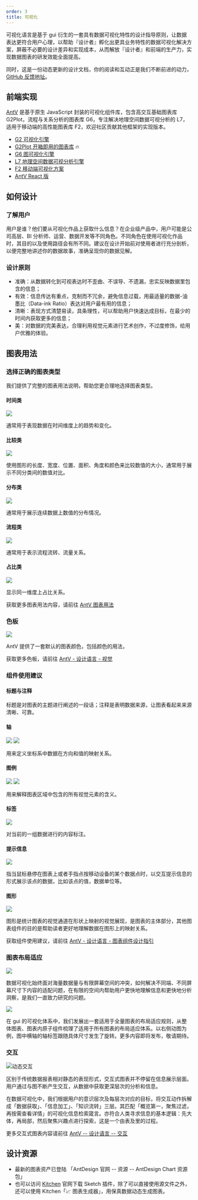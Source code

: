 ```yaml
---
order: 3
title: 可视化
---
```


可视化语言是基于 gui 衍生的一套具有数据可视化特性的设计指导原则，让数据表达更符合用户心理，以帮助『设计者』孵化出更具业务特性的数据可视化解决方案，屏蔽不必要的设计差异和实现成本，从而解放『设计者』和前端的生产力，实现数据图表的研发效能全面提高。

同时，这是一份动态更新的设计文档，你的阅读和互动正是我们不断前进的动力，[GitHub 反馈地址](https://github.com/antvis/site/issues)。

## 前端实现

[AntV](https://antv.vision/zh) 是基于原生 JavaScript 封装的可视化组件库，包含高交互基础图表库 G2Plot，流程与关系分析的图表库 G6，专注解决地理空间数据可视分析的 L7，适用于移动端的高性能图表库 F2，欢迎社区贡献其他框架的实现版本。

- [G2 可视化引擎](https://g2.antv.vision/zh)
- [G2Plot 开箱即用的图表库](https://g2plot.antv.vision/zh) 🔥
- [G6 图可视化引擎](https://g6.antv.vision/zh)
- [L7 地理空间数据可视分析引擎](https://l7.antv.vision/zh)
- [F2 移动端可视化方案](https://f2.antv.vision/zh)
- [AntV React 版](https://charts.ant.design)

## 如何设计

### 了解用户

用户是谁？他们要从可视化作品上获取什么信息？在企业级产品中，用户可能是公司高层、BI 分析师、运营、数据开发等不同角色。不同角色在使用可视化作品时，其目的以及使用路径会有所不同。建议在设计开始前对使用者进行充分剖析，以便完整地讲述你的数据故事，准确呈现你的数据见解。

### 设计原则

- 准确：从数据转化到可视表达时不歪曲、不误导、不遗漏，忠实反映数据里包含的信息；
- 有效：信息传达有重点，克制而不冗余，避免信息过载，用最适量的数据-油墨比（Data-ink Ratio）表达对用户最有用的信息；
- 清晰：表现方式清楚易读，具条理性，可以帮助用户快速达成目标，在最少的时间内获取更多的信息；
- 美：对数据的完美表达，合理利用视觉元素进行艺术创作，不过度修饰，给用户优雅的体验。

## 图表用法

### 选择正确的图表类型

我们提供了完整的图表用法说明，帮助您更合理地选择图表类型。

#### 时间类

<ImagePreview>
<img class="preview-img no-padding" description="代表类型：折线图、面积图等" src="https://gw.alipayobjects.com/mdn/rms_08e378/afts/img/A*z0ZSRabgdpQAAAAAAAAAAABkARQnAQ" />
</ImagePreview>

通常用于表现数据在时间维度上的趋势和变化。

#### 比较类

<ImagePreview>
<img class="preview-img no-padding" description="代表类型：柱状图、气泡图等" src="https://gw.alipayobjects.com/mdn/rms_08e378/afts/img/A*mvE4T6jti5QAAAAAAAAAAABkARQnAQ" />
</ImagePreview>

使用图形的长度、宽度、位置、面积、角度和颜色来比较数值的大小，通常用于展示不同分类间的数值对比。

#### 分布类

<ImagePreview>
<img class="preview-img no-padding" description="代表类型：散点图、箱形图等" src="https://gw.alipayobjects.com/mdn/rms_08e378/afts/img/A*_ft8Soe5p6EAAAAAAAAAAABkARQnAQ" />
</ImagePreview>

通常用于展示连续数据上数值的分布情况。

#### 流程类

<ImagePreview>
<img class="preview-img no-padding" description="代表类型：漏斗图等" src="https://gw.alipayobjects.com/mdn/rms_08e378/afts/img/A*kJj6Qo3-UFIAAAAAAAAAAABkARQnAQ" />
</ImagePreview>

通常用于表示流程流转、流量关系。

#### 占比类

<ImagePreview>
<img class="preview-img no-padding" description="代表类型：环图、饼图、百分比堆叠类型图表等" src="https://gw.alipayobjects.com/mdn/rms_08e378/afts/img/A*52XJRK9B0KUAAAAAAAAAAABkARQnAQ" />
</ImagePreview>

显示同一维度上占比关系。

获取更多图表用法内容，请前往 [AntV 图表用法](https://antv-2018.alipay.com/zh-cn/vis/chart/index.html)

### 色板

<ImagePreview>
<img class="preview-img no-padding" description="AntV 官方默认色板示例" src="https://gw.alipayobjects.com/mdn/rms_08e378/afts/img/A*Skn6TZsQ7ksAAAAAAAAAAABkARQnAQ" />
</ImagePreview>

AntV 提供了一套默认的图表颜色，包括颜色的用法，

获取更多色板，请前往 [AntV - 设计语言 - 视觉](https://antv.vision/specification/language/palette)

### 组件使用建议

#### 标题与注释

标题是对图表的主题进行阐述的一段话；注释是表明数据来源，让图表看起来来源清晰、可靠。

#### 轴

<ImagePreview>
<img class="preview-img no-padding" description="轴的元素" src="https://gw.alipayobjects.com/mdn/rms_08e378/afts/img/A*i4tXQZkMGrMAAAAAAAAAAABkARQnAQ" />
</ImagePreview>

<ImagePreview>
<img class="preview-img no-padding" description="轴的分类" src="https://gw.alipayobjects.com/mdn/rms_08e378/afts/img/A*-ycMQZ48GykAAAAAAAAAAABkARQnAQ" />
</ImagePreview>

用来定义坐标系中数据在方向和值的映射关系。

#### 图例

<ImagePreview>
<img class="preview-img no-padding" description="图例的元素" src="https://gw.alipayobjects.com/mdn/rms_08e378/afts/img/A*8oYwRJbGmhMAAAAAAAAAAABkARQnAQ" />
</ImagePreview>

<ImagePreview>
<img class="preview-img no-padding" description="图例的分类" src="https://gw.alipayobjects.com/mdn/rms_08e378/afts/img/A*sSGjRJGyrqQAAAAAAAAAAABkARQnAQ" />
</ImagePreview>

用来解释图表区域中包含的所有视觉元素的含义。

#### 标签

<ImagePreview>
<img class="preview-img no-padding" description="标签的分类" src="https://gw.alipayobjects.com/mdn/rms_08e378/afts/img/A*j2gNQ4E-wAoAAAAAAAAAAABkARQnAQ" />
</ImagePreview>

对当前的一组数据进行的内容标注。

#### 提示信息

<ImagePreview>
<img class="preview-img no-padding" description="提示信息的元素" src="https://gw.alipayobjects.com/zos/basement_prod/f9683e72-81a4-47cc-a208-6570187cce11.svg" />
</ImagePreview>

指当鼠标悬停在图表上或者手指点按移动设备的某个数据点时，以交互提示信息的形式展示该点的数据，比如该点的值，数据单位等。

#### 图形

<ImagePreview>
<img class="preview-img no-padding" description="图形的分类" src="https://gw.alipayobjects.com/mdn/rms_08e378/afts/img/A*itDLQb2fXpkAAAAAAAAAAABkARQnAQ" />
</ImagePreview>

图形是统计图表的视觉通道在形状上映射的视觉展现，是图表的主体部分，其他图表组件的目的是帮助读者更好地理解数据在图形上的映射关系。

获取组件使用建议，请前往 [AntV - 设计语言 - 图表组件设计指引](https://antv.vision/zh/docs/specification/components/titlenotes)

### 图表布局适应

<ImagePreview>
<img class="preview-img no-padding" description="图表响应式示意" src="https://gw.alipayobjects.com/mdn/rms_08e378/afts/img/A*0vfXTIlbSXwAAAAAAAAAAABkARQnAQ" />
</ImagePreview>

数据可视化始终面对海量数据量与有限屏幕空间的冲突，如何解决不同端、不同屏幕尺寸下内容的适配问题，在有限的空间内帮助用户更快地理解信息和更快地分析洞察，是我们一直致力研究的问题。

<ImagePreview>
<img class="preview-img no-padding" description="设计思路" src="https://gw.alipayobjects.com/mdn/rms_08e378/afts/img/A*WsO3T5klNMIAAAAAAAAAAABkARQnAQ" />
</ImagePreview>

在 gui 的可视化体系中，我们发展出一套适用于全量图表的布局适应规则，从整体图表、图表内原子组件梳理了适用于所有图表的布局适应体系。以右侧动图为例，图中横轴的轴标签跟随具体尺寸发生了旋转。更多内容即将发布，敬请期待。

### 交互

<ImagePreview>
  <img alt="动态交互" src="https://gw.alipayobjects.com/mdn/rms_08e378/afts/img/A*QXtKSIMgaOUAAAAAAAAAAABkARQnAQ" />
</ImagePreview>

区别于传统数据报表相对静态的表现形式，交互式图表并不停留在信息展示层面。用户通过与图不断产生交互，从数据中获取更深层次的分析和信息。

在数据可视化中，我们根据用户的意识层次及每层次对应的目标，将交互动作拆解成「数据获取」、「信息加工」、「知识流转」三层。其匹配「概览第一，聚焦过滤，再按需查看详情」的可视化信息检索箴言。亦符合人类寻求信息的基本逻辑：先大体，再局部，然后聚焦兴趣点进行探索，这是一个由表及里的过程。

更多交互式图表内容请前往 [AntV -- 设计语言 -- 交互](https://antv.vision/zh/docs/specification/language/interact)

## 设计资源

- 最新的图表资产已登陆 「AntDesign 官网 -- 资源 -- AntDesign Chart 资源包」
- 也可以访问 [Kitchen](https://kitchen.alipay.com/) 官网下载 Sketch 插件，除了可以直接使用源文件之外，还可以使用 Kitchen「📈 图表生成器」，用保真数据动态生成图表。
